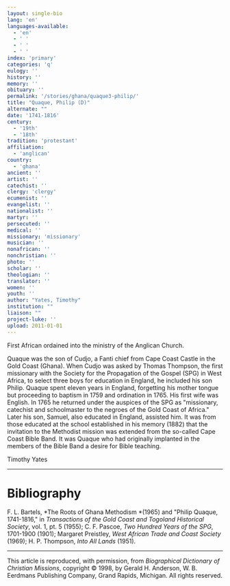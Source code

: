 ```yaml
---
layout: single-bio
lang: 'en'
languages-available:
  - 'en'
  - ' '
  - ' '
  - ' '
index: 'primary'
categories: 'q'
eulogy: ''
history: ''
memory: ''
obituary: ''
permalink: '/stories/ghana/quaque3-philip/'
title: "Quaque, Philip (D)"
alternate: ""
date: '1741-1816'
century:
  - '19th'
  - '18th'
tradition: 'protestant'
affiliation:
  - 'anglican'
country:
  - 'ghana'
ancient: ''
artist: ''
catechist: ''
clergy: 'clergy'
ecumenist: ''
evangelist: ''
nationalist: ''
martyr: ''
persecuted: ''
medical: ''
missionary: 'missionary'
musician: ''
nonafrican: ''
nonchristian: ''
photo: ''
scholar: ''
theologian: ''
translator: ''
women: ''
youth: ''
author: "Yates, Timothy"
institution: ""
liaison: ""
project-luke: ''
upload: 2011-01-01
---
```




First African ordained into the ministry of the Anglican Church.

Quaque was the son of Cudjo, a Fanti chief from Cape Coast Castle in the Gold Coast (Ghana). When Cudjo was asked by Thomas Thompson, the first missionary with the Society for the Propagation of the Gospel (SPG) in West Africa, to select three boys for education in England, he included his son Philip. Quaque spent eleven years in England, forgetting his mother tongue but proceeding to baptism in 1759 and ordination in 1765. His first wife was English. In 1765 he returned under the auspices of the SPG as "missionary, catechist and schoolmaster to the negroes of the Gold Coast of Africa." Later his son, Samuel, also educated in England, assisted him. It was from those educated at the school established in his memory (1882) that the invitation to the Methodist mission was extended from the so-called Cape Coast Bible Band. It was Quaque who had originally implanted in the members of the Bible Band a desire for Bible teaching.

Timothy Yates

---

# Bibliography

F. L. Bartels, *The Roots of Ghana Methodism *(1965) and "Philip Quaque, 1741-1816," in *Transactions of the Gold Coast and Togoland Historical Society*, vol. 1, pt. 5 (1955); C. F. Pascoe, *Two Hundred Years of the SPG*, 1701-1900 (1901); Margaret Preistley, *West African Trade and Coast Society* (1969); H. P. Thompson, *Into All Lands* (1951).

---

This article is reproduced, with permission, from *Biographical Dictionary of Christian Missions*,   copyright &copy; 1998, by Gerald H. Anderson, W. B. Eerdmans Publishing Company, Grand Rapids, Michigan.  All rights reserved.
